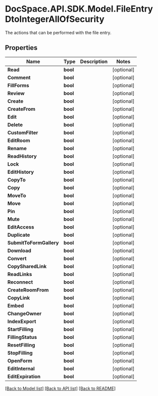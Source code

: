 # DocSpace.API.SDK.Model.FileEntryDtoIntegerAllOfSecurity
The actions that can be performed with the file entry.

## Properties

Name | Type | Description | Notes
------------ | ------------- | ------------- | -------------
**Read** | **bool** |  | [optional] 
**Comment** | **bool** |  | [optional] 
**FillForms** | **bool** |  | [optional] 
**Review** | **bool** |  | [optional] 
**Create** | **bool** |  | [optional] 
**CreateFrom** | **bool** |  | [optional] 
**Edit** | **bool** |  | [optional] 
**Delete** | **bool** |  | [optional] 
**CustomFilter** | **bool** |  | [optional] 
**EditRoom** | **bool** |  | [optional] 
**Rename** | **bool** |  | [optional] 
**ReadHistory** | **bool** |  | [optional] 
**Lock** | **bool** |  | [optional] 
**EditHistory** | **bool** |  | [optional] 
**CopyTo** | **bool** |  | [optional] 
**Copy** | **bool** |  | [optional] 
**MoveTo** | **bool** |  | [optional] 
**Move** | **bool** |  | [optional] 
**Pin** | **bool** |  | [optional] 
**Mute** | **bool** |  | [optional] 
**EditAccess** | **bool** |  | [optional] 
**Duplicate** | **bool** |  | [optional] 
**SubmitToFormGallery** | **bool** |  | [optional] 
**Download** | **bool** |  | [optional] 
**Convert** | **bool** |  | [optional] 
**CopySharedLink** | **bool** |  | [optional] 
**ReadLinks** | **bool** |  | [optional] 
**Reconnect** | **bool** |  | [optional] 
**CreateRoomFrom** | **bool** |  | [optional] 
**CopyLink** | **bool** |  | [optional] 
**Embed** | **bool** |  | [optional] 
**ChangeOwner** | **bool** |  | [optional] 
**IndexExport** | **bool** |  | [optional] 
**StartFilling** | **bool** |  | [optional] 
**FillingStatus** | **bool** |  | [optional] 
**ResetFilling** | **bool** |  | [optional] 
**StopFilling** | **bool** |  | [optional] 
**OpenForm** | **bool** |  | [optional] 
**EditInternal** | **bool** |  | [optional] 
**EditExpiration** | **bool** |  | [optional] 

[[Back to Model list]](../README.md#documentation-for-models) [[Back to API list]](../README.md#documentation-for-api-endpoints) [[Back to README]](../README.md)

